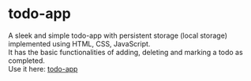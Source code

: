 # todo-app
A sleek and simple todo-app with persistent storage (local storage) implemented using HTML, CSS, JavaScript. <br/>
It has the basic functionalities of adding, deleting and marking a todo as completed. <br/>
Use it here: [todo-app](https://todo-app-3p34g8177pakkjko01u.web.codequotient.com/)

